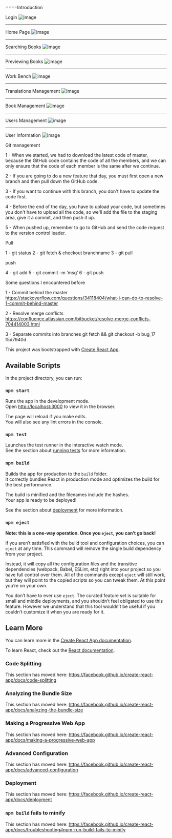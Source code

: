 ====Introduction

Login
![image](https://github.com/haoyou0113/Global-Translation-Platform-Team72/blob/master/public/img/login.png)

---

Home Page
![image](https://github.com/haoyou0113/Global-Translation-Platform-Team72/blob/master/public/img/homePage.png)

---

Searching Books
![image](https://github.com/haoyou0113/Global-Translation-Platform-Team72/blob/master/public/img/searching.png)

---

Previewing Books
![image](https://github.com/haoyou0113/Global-Translation-Platform-Team72/blob/master/public/img/previewBooks.png)

---

Work Bench
![image](https://github.com/haoyou0113/Global-Translation-Platform-Team72/blob/master/public/img/workBench.png)

---

Translations Management
![image](https://github.com/haoyou0113/Global-Translation-Platform-Team72/blob/master/public/img/bookmanage.png)

---

Book Management
![image](https://github.com/haoyou0113/Global-Translation-Platform-Team72/blob/master/public/img/bookUploadManage.png)

---

Users Management
![image](https://github.com/haoyou0113/Global-Translation-Platform-Team72/blob/master/public/img/usermanage.png)

---

User Information
![image](https://github.com/haoyou0113/Global-Translation-Platform-Team72/blob/master/public/img/userInfo.png)

Git management

1 - When we started, we had to download the latest code of master, because the GitHub code contains the code of all the members, and we can only ensure that the code of each member is the same after we continue.

2 - If you are going to do a new feature that day, you must first open a new branch and then pull down the GitHub code.

3 - If you want to continue with this branch, you don't have to update the code first.

4 - Before the end of the day, you have to upload your code, but sometimes you don't have to upload all the code, so we'll add the file to the staging area, give it a commit, and then push it up.

5 - When pushed up, remember to go to GitHub and send the code request to the version control leader.

Pull

1 - git status
2 - git fetch & checkout branchname
3 - git pull

push

4 - git add
5 - git commit -m ‘msg’
6 - git push

Some questions I encountered before

1 - Commit behind the master
https://stackoverflow.com/questions/34118404/what-i-can-do-to-resolve-1-commit-behind-master

2 - Resolve merge conflicts
https://confluence.atlassian.com/bitbucket/resolve-merge-conflicts-704414003.html

3 - Separate commits into branches
git fetch && git checkout -b bug_17 f5d7940d

This project was bootstrapped with [Create React App](https://github.com/facebook/create-react-app).

## Available Scripts

In the project directory, you can run:

### `npm start`

Runs the app in the development mode.<br />
Open [http://localhost:3000](http://localhost:3000) to view it in the browser.

The page will reload if you make edits.<br />
You will also see any lint errors in the console.

### `npm test`

Launches the test runner in the interactive watch mode.<br />
See the section about [running tests](https://facebook.github.io/create-react-app/docs/running-tests) for more information.

### `npm build`

Builds the app for production to the `build` folder.<br />
It correctly bundles React in production mode and optimizes the build for the best performance.

The build is minified and the filenames include the hashes.<br />
Your app is ready to be deployed!

See the section about [deployment](https://facebook.github.io/create-react-app/docs/deployment) for more information.

### `npm eject`

**Note: this is a one-way operation. Once you `eject`, you can’t go back!**

If you aren’t satisfied with the build tool and configuration choices, you can `eject` at any time. This command will remove the single build dependency from your project.

Instead, it will copy all the configuration files and the transitive dependencies (webpack, Babel, ESLint, etc) right into your project so you have full control over them. All of the commands except `eject` will still work, but they will point to the copied scripts so you can tweak them. At this point you’re on your own.

You don’t have to ever use `eject`. The curated feature set is suitable for small and middle deployments, and you shouldn’t feel obligated to use this feature. However we understand that this tool wouldn’t be useful if you couldn’t customize it when you are ready for it.

## Learn More

You can learn more in the [Create React App documentation](https://facebook.github.io/create-react-app/docs/getting-started).

To learn React, check out the [React documentation](https://reactjs.org/).

### Code Splitting

This section has moved here: https://facebook.github.io/create-react-app/docs/code-splitting

### Analyzing the Bundle Size

This section has moved here: https://facebook.github.io/create-react-app/docs/analyzing-the-bundle-size

### Making a Progressive Web App

This section has moved here: https://facebook.github.io/create-react-app/docs/making-a-progressive-web-app

### Advanced Configuration

This section has moved here: https://facebook.github.io/create-react-app/docs/advanced-configuration

### Deployment

This section has moved here: https://facebook.github.io/create-react-app/docs/deployment

### `npm build` fails to minify

This section has moved here: https://facebook.github.io/create-react-app/docs/troubleshooting#npm-run-build-fails-to-minify
